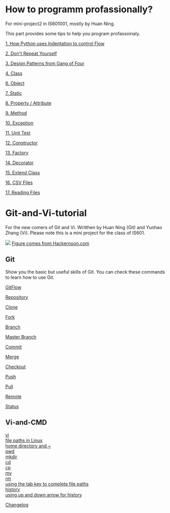 # How to programm profassionally?

For mini-project2 in IS601001, mostly by Huan Ning.

This part provides some tips to help you program profassoinaly.

[1. How Python uses Indentation to control Flow](indent.md)

[2. Don't Repeat Yourself](no_repeat.md)

[3. Design Patterns from Gang of Four](patterns.md)

[4. Class](class.md)

[6. Object](object.md)

[7. Static](program/static.md)

[8. Property / Attribute](property_attr.md)

[9. Method](method.md)

[10. Exception](exception.md)

[11. Unit Test](program/unit_test.md)

[12. Constructor](constructor.md)

[13. Factory](factory.md)

[14. Decorator](decorator.md)

[15. Extend Class](extend.md)

[16. CSV Files](csvfile.md)

[17. Reading Files](read_file.md)


# Git-and-Vi-tutorial
For the new comers of Git and Vi. Writthen by Huan Ning (Git) and Yunhao Zhang (Vi). Please note this is a mini project for the class of IS601.

![](https://hackernoon.com/hn-images/1*9qX9F9MGsWKfcmgTOR9BPw.png)
[Figure comes from Hackernoon.com](https://hackernoon.com)



## Git
Show you the basic but useful skills of Git. You can check these commands to learn how to use Git.

[GitFlow](../git/commands/gitflow.md)

[Repository](../git/commands/repository.md)

[Clone](../git/commands/clone.md)

[Fork](../git/commands/fork.md)

[Branch](../git/commands/branch.md)

[Master Branch](../git/commands/master_branch.md)

[Commit](../git/commands/commit.md)

[Merge](../git/commands/merge.md)

[Checkout](../git/commands/checkout.md)

[Push](../git/commands/push.md)

[Pull](../git/commands/pull.md)

[Remote](../git/commands/remote_add.md)

[Status](../git/commands/status.md)


## Vi-and-CMD  
[vi](../vi-and-cmd/vi.md)  
[file paths in Linux](../vi-and-cmd/file-paths-in-Linux.md)  
[home directory and ~](vi-and-cmd/home-directory-and-~.md)  
[pwd](vi-and-cmd/pwd.md)  
[mkdir](vi-and-cmd/mkdir.md)  
[cd](vi-and-cmd/cd.md)  
[cp](vi-and-cmd/cp.md)  
[mv](vi-and-cmd/mv.md)  
[rm](vi-and-cmd/rm.md)  
[using the tab key to complete file paths](vi-and-cmd/using-the-tab-key-to-complete-file-paths.md)  
[history](vi-and-cmd/history.md)  
[using up and down arrow for history](vi-and-cmd/using-up-and-down-arrow-for-history.md)  


[Changelog](changelog.md)
